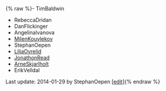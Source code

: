 {% raw %}- TimBaldwin
- RebeccaDridan
- DanFlickinger
- AngelinaIvanova
- [MilenKouylekov](/MilenKouylekov)
- StephanOepen
- [LiljaOvrelid](/LiljaOvrelid)
- [JonathonRead](/JonathonRead)
- [ArneSkjarlholt](/ArneSkjarlholt)
- ErikVelldal

Last update: 2014-01-29 by StephanOepen [[edit](https://github.com/delph-in/docs/wiki/WeSearchGroup/_edit)]{% endraw %}